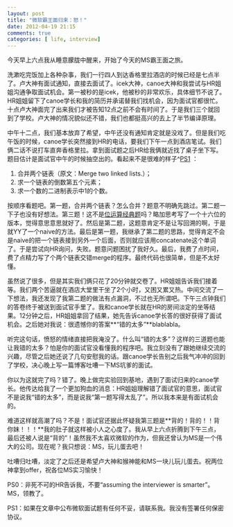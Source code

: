 ```yaml
---
layout: post
title: "微软霸王面归来：怒！"
date: 2012-04-19 21:15
comments: true
categories: [ life, interview]
---
```



今天早上六点我从睡意朦胧中醒来，开始了今天的MS霸王面之旅。

洗漱吃完饭加上各种杂事，我们一行四人到达香格里拉酒店的时候已经是七点半了。卢大神有面试通知，直接去面试了。icek大神，canoe大神和我尝试与HR姐姐沟通争取面试机会。第一被秒的是icek，他被秒的非常欢乐，具体细节不说了。HR姐姐留下了canoe学长和我的简历并承诺替我们找机会，因为面试官都很忙。十点卢大神面完了出来我们才被告知12点之前不会有时间了。于是我们三个就回到了学校。卢大神的情况貌似还不错，我们也都挺高兴的去上了半节编译原理。

中午十二点，我们基本放弃了希望，中午还没有通知肯定就是没戏了。但是我们吃午饭的时候，canoe学长突然接到HR的电话，要我们下午一点到酒店笔试。我们俩二话不说打车直奔香格里拉。拿到面试题之后HR给我俩就近找了桌子坐下写。题目估计是面试官中午的时候抽空出的。看起来不是很难的样子^[PS1](#PS1)   ：

1. 合并两个链表（原文：Merge two linked lists.）；
2. 求一个链表的倒数第五个元素；
3. 求一个数的二进制表示中1的个数。

按顺序看题吧。第一题，合并两个链表？怎么合并？题意不明确先跳过。第二题一下子也没有好想法。第三题！这不是[位运算经典题][matrix67]吗？略加思考写了一个十六位的版本，觉得意思意思就好了。然后是第二题，这题意肯定不是让写回溯的啊，于是就YY了一个naive的方法。最后是第一题，我继承了第二题的思路，觉得肯定不会是naive的把一个链表接到另外一个后面，否则就应该用concatenate这个单词了。于是尝试向HR询问，失败。题意问题困扰了我好久。最后，我费了点时间，费了点精力写了个两个链表交错merge的程序。最终代码也很简单，但是不太好懂。

虽然说了很多，但是其实我们俩只花了20分钟就交卷了。HR姐姐告诉我们接着等。我们两个苦逼就在酒店大堂里干坐了2个小时，又困又累又热。中间交流了一下想法，我还发现了我第二题的做法有点漏洞，不过也无所谓吧。下午三点钟我们的答卷终于被送到面试官手里了。我和canoe学长就在HR的房间淡定的坐等结果。12分钟之后，HR姐姐拿回了结果，她先告诉canoe学长答的很好获得了面试机会。之后她对我说：很遗憾你的答案**“错的太多”**blablabla。

听完这句话，愤怒的情绪直接把我淹没了。什么叫“错的太多”？这样的三道题也能让我错的太多？怕是你的面试官没看懂我的程序吧。我立刻没有了跟她继续交流的兴趣，尽管之后她还说了几句安慰我的话。跟canoe学长告别之后我气冲冲的回到了学校，决心晚上写一篇博客吐嘈一下MS坑爹的面试。

你以为这就完了吗？错了。晚上做完实验回到基地，遇到了面试归来的canoe学长。他传达给我了一个更加狗血的消息：HR姐姐理解错了面试官的意思，面试官不是说我“错的太多”，而是说我“第一题写得太乱了”。所以我本来是有面试机会的。

难道这样就高潮了吗？不是！面试官还据此怀疑我第三题是**背的！背的！！背你妹！！！**我的肚子就这样被小人之心度了。我从早上六点折腾到下午三点，最后还被人说是“背的”！虽然我不太喜欢微软的作为，但我还曾认为MS是一个伟大的公司。现在呢？我只想说：MS，玩儿蛋去吧！

吐嘈归吐嘈，淡定了之后还是希望卢大神和猴神能和MS一块儿玩儿蛋去。祝两位神拿到offer，祝各位MS实习愉快！

PS0：非死不可的HR告诉我，不要“assuming the interviewer is smarter”。MS，领教了。
<p id=PS1>PS1：如果在文章中公布微软面试题有任何不妥，请联系我。我没有签署任何保密协议。</p>


[matrix67]: http://www.matrix67.com/blog/archives/264 "Matrix67 大牛博文"
